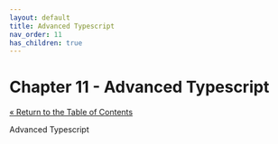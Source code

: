 ```yaml
---
layout: default
title: Advanced Typescript
nav_order: 11
has_children: true
---
```


# Chapter 11 - Advanced Typescript

[&laquo; Return to the Table of Contents](../index.md)

Advanced Typescript